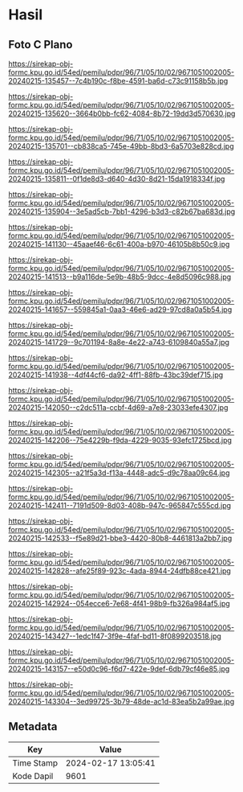 # Hasil

## Foto C Plano

https://sirekap-obj-formc.kpu.go.id/54ed/pemilu/pdpr/96/71/05/10/02/9671051002005-20240215-135457--7c4b190c-f8be-4591-ba6d-c73c91158b5b.jpg

https://sirekap-obj-formc.kpu.go.id/54ed/pemilu/pdpr/96/71/05/10/02/9671051002005-20240215-135620--3664b0bb-fc62-4084-8b72-19dd3d570630.jpg

https://sirekap-obj-formc.kpu.go.id/54ed/pemilu/pdpr/96/71/05/10/02/9671051002005-20240215-135701--cb838ca5-745e-49bb-8bd3-6a5703e828cd.jpg

https://sirekap-obj-formc.kpu.go.id/54ed/pemilu/pdpr/96/71/05/10/02/9671051002005-20240215-135811--0f1de8d3-d640-4d30-8d21-15da1918334f.jpg

https://sirekap-obj-formc.kpu.go.id/54ed/pemilu/pdpr/96/71/05/10/02/9671051002005-20240215-135904--3e5ad5cb-7bb1-4296-b3d3-c82b67ba683d.jpg

https://sirekap-obj-formc.kpu.go.id/54ed/pemilu/pdpr/96/71/05/10/02/9671051002005-20240215-141130--45aaef46-6c61-400a-b970-46105b8b50c9.jpg

https://sirekap-obj-formc.kpu.go.id/54ed/pemilu/pdpr/96/71/05/10/02/9671051002005-20240215-141513--b9a116de-5e9b-48b5-9dcc-4e8d5096c988.jpg

https://sirekap-obj-formc.kpu.go.id/54ed/pemilu/pdpr/96/71/05/10/02/9671051002005-20240215-141657--559845a1-0aa3-46e6-ad29-97cd8a0a5b54.jpg

https://sirekap-obj-formc.kpu.go.id/54ed/pemilu/pdpr/96/71/05/10/02/9671051002005-20240215-141729--9c701194-8a8e-4e22-a743-6109840a55a7.jpg

https://sirekap-obj-formc.kpu.go.id/54ed/pemilu/pdpr/96/71/05/10/02/9671051002005-20240215-141938--4df44cf6-da92-4ff1-88fb-43bc39def715.jpg

https://sirekap-obj-formc.kpu.go.id/54ed/pemilu/pdpr/96/71/05/10/02/9671051002005-20240215-142050--c2dc511a-ccbf-4d69-a7e8-23033efe4307.jpg

https://sirekap-obj-formc.kpu.go.id/54ed/pemilu/pdpr/96/71/05/10/02/9671051002005-20240215-142206--75e4229b-f9da-4229-9035-93efc1725bcd.jpg

https://sirekap-obj-formc.kpu.go.id/54ed/pemilu/pdpr/96/71/05/10/02/9671051002005-20240215-142305--a21f5a3d-f13a-4448-adc5-d9c78aa09c64.jpg

https://sirekap-obj-formc.kpu.go.id/54ed/pemilu/pdpr/96/71/05/10/02/9671051002005-20240215-142411--7191d509-8d03-408b-947c-965847c555cd.jpg

https://sirekap-obj-formc.kpu.go.id/54ed/pemilu/pdpr/96/71/05/10/02/9671051002005-20240215-142533--f5e89d21-bbe3-4420-80b8-4461813a2bb7.jpg

https://sirekap-obj-formc.kpu.go.id/54ed/pemilu/pdpr/96/71/05/10/02/9671051002005-20240215-142828--afe25f89-923c-4ada-8944-24dfb88ce421.jpg

https://sirekap-obj-formc.kpu.go.id/54ed/pemilu/pdpr/96/71/05/10/02/9671051002005-20240215-142924--054ecce6-7e68-4f41-98b9-fb326a984af5.jpg

https://sirekap-obj-formc.kpu.go.id/54ed/pemilu/pdpr/96/71/05/10/02/9671051002005-20240215-143427--1edc1f47-3f9e-4faf-bd11-8f0899203518.jpg

https://sirekap-obj-formc.kpu.go.id/54ed/pemilu/pdpr/96/71/05/10/02/9671051002005-20240215-143157--e50d0c96-f6d7-422e-9def-6db79cf46e85.jpg

https://sirekap-obj-formc.kpu.go.id/54ed/pemilu/pdpr/96/71/05/10/02/9671051002005-20240215-143304--3ed99725-3b79-48de-ac1d-83ea5b2a99ae.jpg


## Metadata

| Key        | Value               |
| ---------- | ------------------- |
| Time Stamp | 2024-02-17 13:05:41 |
| Kode Dapil | 9601                |



